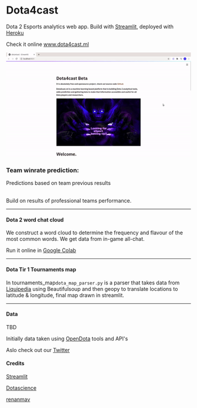 # Dota4cast
Dota 2 Esports analytics web app. Build with [Streamlit](https://www.streamlit.io/), deployed with [Heroku](https://www.heroku.com/)

Check it online www.dota4cast.ml

![Alt Text](https://github.com/tarasevich-dmitry/Dota4cast/blob/master/images/demo.gif)


<h3> Team winrate prediction: </h3>

  <summary>Predictions based on team previous results</summary>
 <br>
  
  Build on results of professional teams performance. 
  
--- 
<h4>Dota 2 word chat cloud</h4>

We construct a word cloud to determine the frequency and flavour of the most common words. We get data from in-game all-chat.

Run it online in [Google Colab](https://colab.research.google.com/drive/11bQpWGrzySjMsiIRCwkUPVzZUvMbkkN1?usp=sharing)

---
<h4>Dota Tir 1 Tournaments map</h4>

In tournaments_map`dota_map_parser.py` is a parser that takes data from [Liquipedia](https://liquipedia.net/dota2/Tier_1_Tournaments) using Beautifulsoup
and then geopy to translate locations to latitude & longitude, final map drawn in streamlit. 

---
<h4>Data</h4>

TBD

Initially data taken using [OpenDota](www.opendota.com) tools and API's

Aslo check out our [Twitter](twitter.com/dota4cast)


<h4>Credits</h4>

[Streamlit](https://github.com/streamlit/streamlit)

[Dotascience](https://github.com/dotascience/dotascience-hackathon)

[renanmav](https://www.kaggle.com/renanmav/dota-2-game-prediction)

